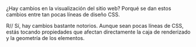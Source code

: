 ¿Hay cambios en la visualización del sitio web? Porqué se
dan estos cambios entre tan pocas líneas de diseño CSS.

R// Sí, hay cambios bastante notorios. Aunque sean pocas líneas de CSS, estás tocando propiedades que afectan directamente la caja de renderizado y la geometría de los elementos.